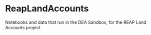 # ReapLandAccounts
Notebooks and data that run in the DEA Sandbox, for the REAP Land Accounts project 
